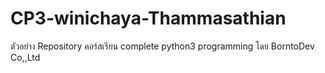 # CP3-winichaya-Thammasathian
ตัวอย่าง Repository คอร์สเรียน complete python3 programming โดย BorntoDev Co,,Ltd
